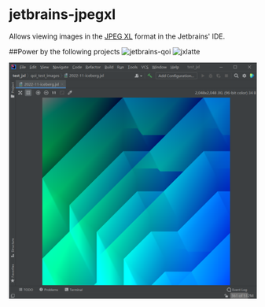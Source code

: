 # jetbrains-jpegxl

Allows viewing images in the [JPEG XL](https://jpeg.org/jpegxl/) format in the Jetbrains' IDE.

##Power by the following projects
![jetbrains-qoi](https://github.com/xiaozhuai/jetbrains-qoi)
![jxlatte](https://github.com/Traneptora/jxlatte)

![preview.png](preview.png)

